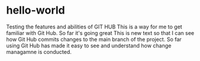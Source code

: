 # hello-world
Testing the features and abilities of GIT HUB
This is a way for me to get familiar with Git Hub. So far it's going great 
This is new text so that I can see how Git Hub commits changes to the main branch of the project. So far using Git Hub has made it easy to see and understand how change managamne is conducted. 

